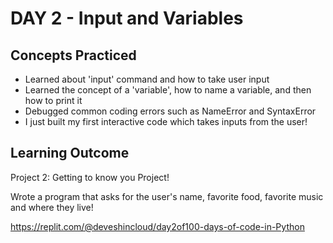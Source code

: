 # DAY 2 - Input and Variables
## Concepts Practiced
- Learned about 'input' command and how to take user input
- Learned the concept of a 'variable', how to name a variable, and then how to print it
- Debugged common coding errors such as NameError and SyntaxError
- I just built my first interactive code which takes inputs from the user!

## Learning Outcome
Project 2: Getting to know you Project!

Wrote a program that asks for the user's name, favorite food, favorite music and where they live!

https://replit.com/@deveshincloud/day2of100-days-of-code-in-Python
